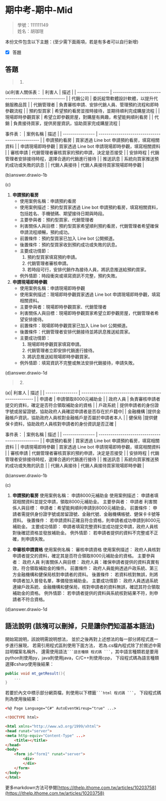 # 期中考-期中-Mid 
<!--(期中標籤註記，該行不能刪，作為驗證標籤，該檔案若沒該份標籤，代表直接貼上saample，直接0分)-->

>
>學號：111111149
><br />
>姓名：胡珈瑄
><br />


本份文件包含以下主題：(至少需下面兩項，若是有多者可以自行新增)
- [x] 答題

## 答題
>1. 

(a)利害人關係表：
| 利害人           | 描述                                                   |
| ---------------- | ------------------------------------------------------ |
| 代銷公司         | 委託綻幣軟體設計軟體，以提升代銷服務品質   |
| 代銷管理者       | 負責審核申請、安排代銷人員、管理預約流程和即時參觀流程 |
| 預約型買家       | 希望預約看房並按時接待，並期待順利完成購屋流程         |
| 現場即時參觀買家  | 希望立即參觀房屋，對購屋有興趣，希望能夠順利看房       |
| 代銷             | 負責接待買家，提供房屋資訊，協助買家完成購屋流程       |

事件表：
| 案例名稱         | 描述                                             |
| ---------------- | ------------------------------------------------ |
| 申請預約看房     | 買家透過 Line bot 申請預約看房，填寫相關資料     |
| 申請現場即時參觀 | 買家透過 Line bot 申請現場即時參觀，填寫相關資料 |
| 審核申請         | 代銷管理者審核買家的預約申請，決定是否接受       |
| 安排時程         | 代銷管理者安排接待時程，選擇合適的代銷進行接待   |
| 推送訊息         | 系統向買家推送預約成功或失敗的訊息               |
| 代銷人員接待     | 代銷人員接待買家現場即時參觀                     |

(b)answer.drawio-1b

(c)
1. **申請預約看房**
   - 使用案例名稱：申請預約看房
   - 使用案例描述：預約型買家透過 Line bot 申請預約看房，填寫相關資料，包括姓名、手機號碼、期望接待日期與時段。
   - 主要參與者：預約型買家、代銷管理者
   - 利害關係人與目標：預約型買家希望順利預約看房，代銷管理者希望確保申請流程順暢，預約成功。
   - 前置條件：預約型買家已加入 Line bot 公開頻道。
   - 後置條件：預約型買家收到預約成功或失敗的訊息。
   - 主要成功情節：
     1. 預約型買家填寫預約申請。
     2. 代銷管理者審核申請。
     3. 若時段可行，安排代銷作為接待人員，將訊息推送給預約買家。
   - 例外情節：時段衝突或填寫資訊不完整，預約失敗。
2. **申請現場即時參觀**
   - 使用案例名稱：申請現場即時參觀
   - 使用案例描述：現場即時參觀買家透過 Line bot 申請現場即時參觀，填寫相關資料。
   - 主要參與者：現場即時參觀買家、代銷管理者
   - 利害關係人與目標：現場即時參觀買家希望立即參觀房屋，代銷管理者希望安排接待。
   - 前置條件：現場即時參觀買家已加入 Line bot 公開頻道。
   - 後置條件：代銷管理者安排代銷接待並將訊息推送給買家。
   - 主要成功情節：
     1. 現場即時參觀買家填寫申請。
     2. 代銷管理者立即安排代銷進行接待。
     3. 將訊息推送給現場即時參觀買家。
   - 例外情節：填寫資訊不完整或無法安排代銷接待，申請失敗。

(d)answer.drawio-1d

>2. 

(a)| 利害人           | 描述                                                   |
| ---------------- | ------------------------------------------------------ |
| 申請者           | 申請領取8000元補助金                                |
| 政府人員         | 負責審核申請者提交的資料，確定是否符合領取補助金的資格 |
| 戶政系統         | 提供申請者的身份證字號或居留證號，協助政府人員確認申請者是否存在於戶籍中|
| 金融機構         |提供金融帳戶資訊，協助政府人員核對金融帳戶是否屬於申請者本人 |
| 健保局           |提供健保卡資料，協助政府人員核對申請者的身份資訊是否正確  |

事件表：
| 案例名稱         | 描述                                             |
| ---------------- | ------------------------------------------------ |
| 申請預約看房     | 買家透過 Line bot 申請預約看房，填寫相關資料     |
| 申請現場即時參觀 | 買家透過 Line bot 申請現場即時參觀，填寫相關資料 |
| 審核申請         | 代銷管理者審核買家的預約申請，決定是否接受       |
| 安排時程         | 代銷管理者安排接待時程，選擇合適的代銷進行接待   |
| 推送訊息         | 系統向買家推送預約成功或失敗的訊息               |
| 代銷人員接待     | 代銷人員接待買家現場即時參觀                     |

(b)answer.drawio-1b

(c)
1. **申請預約看房**
使用案例名稱： 申請8000元補助金
使用案例描述： 申請者填寫相關資料並提交申請，領取8000元補助金。
主要參與者： 申請者
利害關係人與目標：
申請者：希望能夠順利申請到8000元補助金。
前置條件： 申請者需提供身份證字號或居留證號、金融代號、金融機構帳號、健保卡卡號等資料。
後置條件： 若申請資料正確且符合資格，則申請者成功申請到8000元補助金。
主要成功情節： 申請者填寫完整資料並成功提交申請，政府人員核對後確認資格並發放補助金。
例外情節： 若申請者提供的資料不完整或不正確，則申請失敗。

2. **申審核申請資格**
使用案例名稱： 審核申請資格
使用案例描述： 政府人員核對申請者提交的資料，確定其是否符合領取8000元補助金的資格。
主要參與者： 政府人員
利害關係人與目標：
政府人員：確保申請者提供的資料真實有效，符合領取補助金的條件。
前置條件： 政府人員能夠透過戶政系統、第三方金融機構和健保局核對申請者的資料。
後置條件： 若資料核對無誤，則將申請者加入普發名單，準備發放補助金。
主要成功情節： 政府人員透過系統連線戶政系統、金融機構和健保局，核對申請者的資料無誤，確認其符合領取補助金的資格。
例外情節： 若申請者提供的資料與系統核對結果不符，則申請者不符合資格。

(d)answer.drawio-1d



## 語法說明 (該塊可以刪掉，只是讓你們知道基本語法)
開始寫說明，該說明需說明想法，
並於之後再對上述想法的每一部分將程式進一步進行展現，
若需引用程式區則使用下面方法，
若為.cs檔內程式除了於敘述中需註明檔案名稱外，
還需使用語法` ```語言種類 程式碼 ``` `，其中語言種類若是要用python則使用py，java則使用java，C/C++則使用cpp，
下段程式碼為語言種類選擇csharp使用後結果：

```csharp
public void mt_getResult(){
    ...
}
```

若要於內文中標示部分網頁檔，則使用以下標籤` ```html 程式碼 ``` `，
下段程式碼則為使用後結果：

```html
<%@ Page Language="C#" AutoEventWireup="true" ...>

<!DOCTYPE html>

<html xmlns="http://www.w3.org/1999/xhtml">
<head runat="server">
<meta http-equiv="Content-Type" ...>
    <title></title>
</head>
<body>
    <form id="form1" runat="server">
        <div>
        </div>
    </form>
</body>
</html>
```
更多markdown方法可參閱[https://ithelp.ithome.com.tw/articles/10203758](https://ithelp.ithome.com.tw/articles/10203758)
